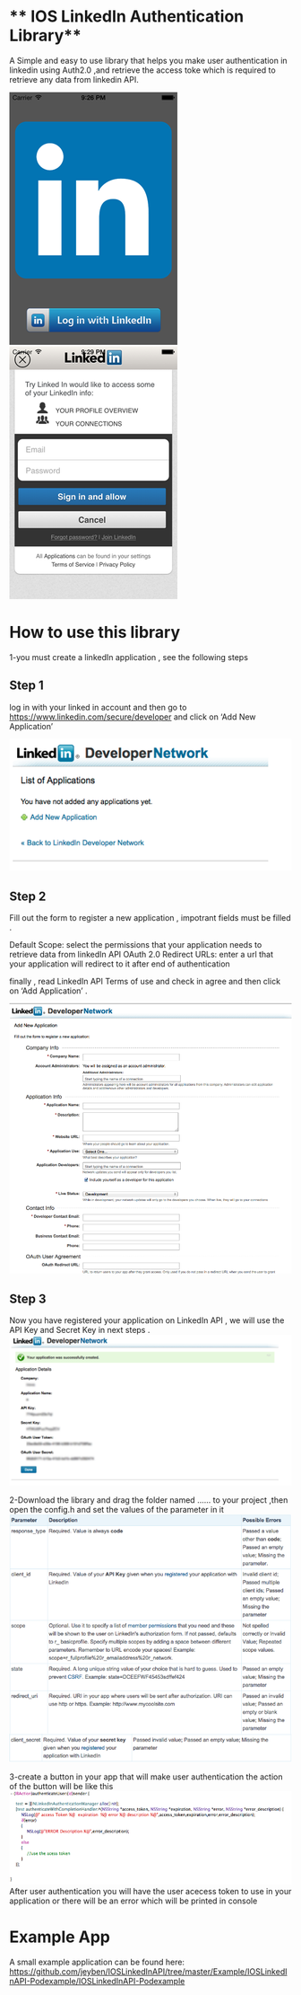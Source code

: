 ** IOS LinkedIn Authentication Library**
===================================
A Simple and easy to use library that helps you make user authentication in linkedin using Auth2.0 ,and retrieve the access toke which is required to retrieve any data from linkedin API.

![](/images/12.png)
![](/images/11.png)

**How to use this library**
===================================
1-you must create a linkedIn application , see the following steps 

## Step 1
log in with your linked in account and then go to https://www.linkedin.com/secure/developer and click on ‘Add New Application’
 
![](/images/13.png)

## Step 2
Fill out the form to register a new application , impotrant fields must be filled .

Default Scope: select the permissions that your application needs to retrieve data from linkedIn API
OAuth 2.0 Redirect URLs: enter a url that your application will redirect to it after end of authentication

finally , read LinkedIn API Terms of use and check in  agree and then click  on ‘Add Application’ .

![](/images/14.png)

## Step 3
Now you have registered your application on LinkedIn API , we will use the API Key and Secret Key in next steps .
![](/images/16.png)

2-Download the library and drag the folder named ...... to your project ,then open the config.h and set the values of the parameter in it 
![](/images/17.png)

3-create a button in your app that will make user authentication the action of the button will be like this 
![](/images/18.png)
After user authentication you will have the user acecess token to use in your application or there will be an error which will be printed in console


**Example App**
===================================
A small example application can be found here: https://github.com/jeyben/IOSLinkedInAPI/tree/master/Example/IOSLinkedInAPI-Podexample/IOSLinkedInAPI-Podexample





